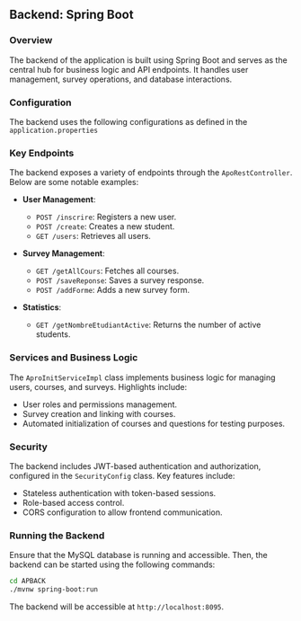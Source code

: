 
## Backend: Spring Boot

### Overview
The backend of the application is built using Spring Boot and serves as the central hub for business logic and API endpoints. It handles user management, survey operations, and database interactions.

### Configuration
The backend uses the following configurations as defined in the `application.properties`


### Key Endpoints
The backend exposes a variety of endpoints through the `ApoRestController`. Below are some notable examples:

- **User Management**:
  - `POST /inscrire`: Registers a new user.
  - `POST /create`: Creates a new student.
  - `GET /users`: Retrieves all users.

- **Survey Management**:
  - `GET /getAllCours`: Fetches all courses.
  - `POST /saveReponse`: Saves a survey response.
  - `POST /addForme`: Adds a new survey form.

- **Statistics**:
  - `GET /getNombreEtudiantActive`: Returns the number of active students.
  
### Services and Business Logic
The `AproInitServiceImpl` class implements business logic for managing users, courses, and surveys. Highlights include:

- User roles and permissions management.
- Survey creation and linking with courses.
- Automated initialization of courses and questions for testing purposes.

### Security
The backend includes JWT-based authentication and authorization, configured in the `SecurityConfig` class. Key features include:

- Stateless authentication with token-based sessions.
- Role-based access control.
- CORS configuration to allow frontend communication.

### Running the Backend
Ensure that the MySQL database is running and accessible. Then, the backend can be started using the following commands:

```bash
cd APBACK
./mvnw spring-boot:run
```

The backend will be accessible at `http://localhost:8095`.

